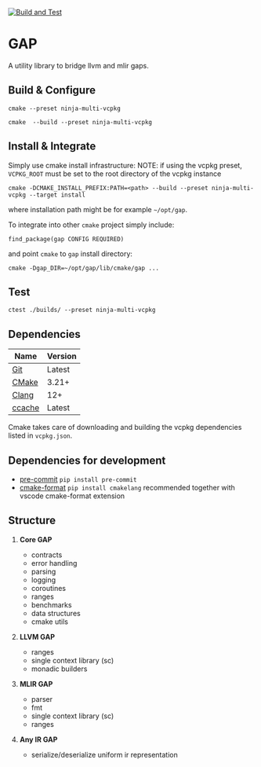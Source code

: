 [![Build and Test](https://github.com/lifting-bits/gap/actions/workflows/build.yml/badge.svg)](https://github.com/lifting-bits/gap/actions/workflows/build.yml)

# GAP
A utility library to bridge llvm and mlir gaps.

## Build & Configure

```
cmake --preset ninja-multi-vcpkg
```

```
cmake  --build --preset ninja-multi-vcpkg
```

## Install & Integrate

Simply use cmake install infrastructure:
NOTE: if using the vcpkg preset, `VCPKG_ROOT` must be set to the root directory of the vcpkg instance

```
cmake -DCMAKE_INSTALL_PREFIX:PATH=<path> --build --preset ninja-multi-vcpkg --target install
```

where installation path might be for example `~/opt/gap`.

To integrate into other `cmake` project simply include:

```
find_package(gap CONFIG REQUIRED)
```

and point `cmake` to `gap` install directory:

```
cmake -Dgap_DIR=~/opt/gap/lib/cmake/gap ...
```

## Test

```
ctest ./builds/ --preset ninja-multi-vcpkg
```

## Dependencies

| Name | Version |
| ---- | ------- |
| [Git](https://git-scm.com/) | Latest |
| [CMake](https://cmake.org/) | 3.21+ |
| [Clang](http://clang.llvm.org/) | 12+ |
| [ccache](https://ccache.dev/) | Latest |

Cmake takes care of downloading and building the vcpkg dependencies listed in `vcpkg.json`.

## Dependencies for development

- [pre-commit](https://pre-commit.com/) `pip install pre-commit`
- [cmake-format](https://cmake-format.readthedocs.io/en/latest/) `pip install cmakelang`
  recommended together with vscode cmake-format extension
  
## Structure

1. __Core GAP__

    - contracts
    - error handling
    - parsing
    - logging
    - coroutines
    - ranges
    - benchmarks
    - data structures
    - cmake utils

2. __LLVM GAP__

    - ranges
    - single context library (sc)
    - monadic builders

3. __MLIR GAP__

    - parser
    - fmt
    - single context library (sc)
    - ranges

4. __Any IR GAP__

    - serialize/deserialize uniform ir representation
